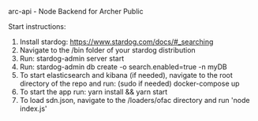 arc-api - Node Backend for Archer Public

Start instructions:

1. Install stardog: https://www.stardog.com/docs/#_searching
2. Navigate to the /bin folder of your stardog distribution
3. Run: stardog-admin server start
4. Run: stardog-admin db create -o search.enabled=true -n myDB
5. To start elasticsearch and kibana (if needed), navigate to the root directory of the repo and run: (sudo if needed) docker-compose up
6. To start the app run: yarn install && yarn start
7. To load sdn.json, navigate to the /loaders/ofac directory and run 'node index.js'